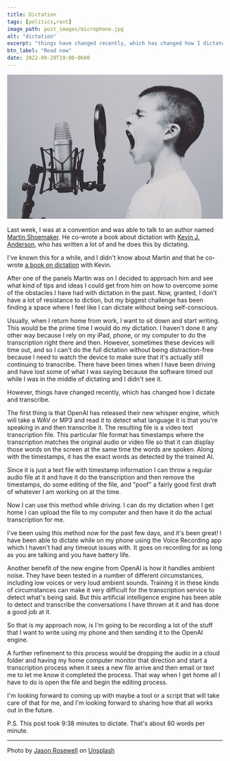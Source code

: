 ```yaml
---
title: Dictation
tags: [politics,rant]
image_path: post_images/microphone.jpg
alt: "dictation"
excerpt: "things have changed recently, which has changed how I dictate and transcribe."
btn_label: "Read now"
date: 2022-09-28T19:00-0600
---
```

![microphone][image]

Last week, I was at a convention and was able to talk to an author named [Martin Shoemaker][martin]. He co-wrote a book about dictation with [Kevin J. Anderson][kevin], who has written a lot of and he does this by dictating.

I've known this for a while, and I didn't know about Martin and that he co-wrote [a book on dictation][dictator] with Kevin.

After one of the panels Martin was on I decided to approach him and see what kind of tips and ideas I could get from him on how to overcome some of the obstacles I have had with dictation in the past. Now, granted, I don't have a lot of resistance to diction, but my biggest challenge has been finding a space where I feel like I can dictate without being self-conscious.

Usually, when I return home from work, I want to sit down and start writing. This would be the prime time I would do my dictation. I haven't done it any other way because I rely on my iPad, phone, or my computer to do the transcription right there and then. However, sometimes these devices will time out, and so I can't do the full dictation without being distraction-free because I need to watch the device to make sure that it's actually still continuing to transcribe. There have been times when I have been driving and have lost some of what I was saying because the software timed out while I was in the middle of dictating and I didn't see it.

However, things have changed recently, which has changed how I dictate and transcribe.

The first thing is that OpenAI has released their new whisper engine, which will take a WAV or MP3 and read it to detect what language it is that you're speaking in and then transcribe it. The resulting file is a video text transcription file. This particular file format has timestamps where the transcription matches the original audio or video file so that it can display those words on the screen at the same time the words are spoken. Along with the timestamps, it has the exact words as detected by the trained AI.

Since it is just a text file with timestamp information I can throw a regular audio file at it and have it do the transcription and then remove the timestamps, do some editing of the file, and "poof" a fairly good first draft of whatever I am working on at the time.

Now I can use this method while driving. I can do my dictation when I get home I can upload the file to my computer and then have it do the actual transcription for me.

I've been using this method now for the past few days, and it's been great! I have been able to dictate while on my phone using the Voice Recording app which I haven't had any timeout issues with. It goes on recording for as long as you are talking and you have battery life. 

Another benefit of the new engine from OpenAI is how it handles ambient noise. They have been tested in a number of different circumstances, including low voices or very loud ambient sounds. Training it in these kinds of circumstances can make it very difficult for the transcription service to detect what's being said. But this artificial intelligence engine has been able to detect and transcribe the conversations I have thrown at it and has done a good job at it.

So that is my approach now, is I'm going to be recording a lot of the stuff that I want to write using my phone and then sending it to the OpenAI engine.

A further refinement to this process would be dropping the audio in a cloud folder and having my home computer monitor that direction and start a transcription process when it sees a new file arrive and then email or text me to let me know it completed the process. That way when I get home all I have to do is open the file and begin the editing process.

I'm looking forward to coming up with maybe a tool or a script that will take care of that for me, and I'm looking forward to sharing how that all works out in the future.

P.S. This post took 9:38 minutes to dictate. That's about 80 words per minute.

---
Photo by <a href="https://unsplash.com/@jasonrosewell?utm_source=unsplash&utm_medium=referral&utm_content=creditCopyText">Jason Rosewell</a> on <a href="https://unsplash.com/s/photos/microphone?utm_source=unsplash&utm_medium=referral&utm_content=creditCopyText">Unsplash</a>
  

[image]: /images/post_images/microphone.jpg


[martin]: https://shoemaker.space/
[kevin]: https://wordfire.com/
[dictator]: https://www.amazon.com/Being-Dictator-Dictation-Million-Writing-ebook/dp/B07TYJLJNS/?&tag=digitalbias01-20
